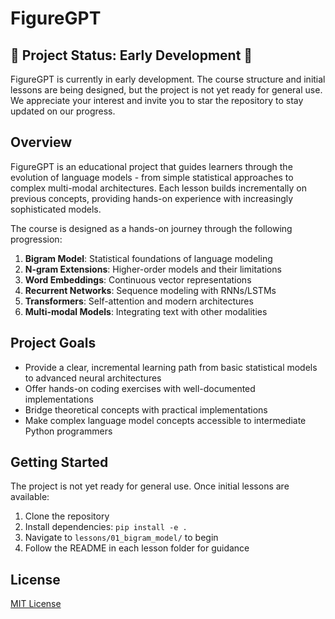 # FigureGPT

## 🚧 Project Status: Early Development 🚧

FigureGPT is currently in early development. The course structure and initial lessons are being designed, but the project is not yet ready for general use. We appreciate your interest and invite you to star the repository to stay updated on our progress.

## Overview

FigureGPT is an educational project that guides learners through the evolution of language models - from simple statistical approaches to complex multi-modal architectures. Each lesson builds incrementally on previous concepts, providing hands-on experience with increasingly sophisticated models.

The course is designed as a hands-on journey through the following progression:

1. **Bigram Model**: Statistical foundations of language modeling
2. **N-gram Extensions**: Higher-order models and their limitations
3. **Word Embeddings**: Continuous vector representations
4. **Recurrent Networks**: Sequence modeling with RNNs/LSTMs
5. **Transformers**: Self-attention and modern architectures
6. **Multi-modal Models**: Integrating text with other modalities

## Project Goals

- Provide a clear, incremental learning path from basic statistical models to advanced neural architectures
- Offer hands-on coding exercises with well-documented implementations
- Bridge theoretical concepts with practical implementations
- Make complex language model concepts accessible to intermediate Python programmers

## Getting Started

The project is not yet ready for general use. Once initial lessons are available:

1. Clone the repository
2. Install dependencies: `pip install -e .`
3. Navigate to `lessons/01_bigram_model/` to begin
4. Follow the README in each lesson folder for guidance

## License

[MIT License](LICENSE) 